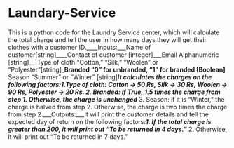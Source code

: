 # Laundary-Service
This is a python code for the Laundry Service center, which will calculate the total charge and tell the user in how many days they will get their clothes with a customer ID.____Inputs:___Name of customer[string]____Contact of customer [integer]___Email Alphanumeric [string]___Type of cloth “Cotton,” “Silk,” “Woolen” or “Polyester”[string]___Branded “0” for unbranded, “1” for branded [Boolean]__ Season “Summer” or “Winter” [string]___It calculates the charges on the following factors:__1.Type of cloth:  Cotton → 50 Rs, Silk → 30 Rs, Woolen → 90 Rs, Polyester → 20 Rs.__ 2. Branded: if True, 1.5 times the charge from step 1. Otherwise, the charge is unchanged___ 3. Season: if it is “Winter,” the charge is halved from step 2. Otherwise, the charge is two times the charge from step 2.___Outputs:___It will print the customer details and tell the expected day of return on the following factors:___1. If the total charge is greater than 200, it will print out “To be returned in 4 days.”___ 2. Otherwise, it will print out “To be returned in 7 days.”
